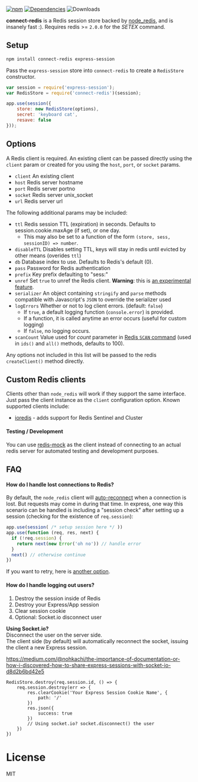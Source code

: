 [![npm](https://img.shields.io/npm/v/connect-redis.svg)](https://npmjs.com/package/connect-redis) [![Dependencies](https://img.shields.io/david/tj/connect-redis.svg)](https://david-dm.org/tj/connect-redis) ![Downloads](https://img.shields.io/npm/dm/connect-redis.svg)

**connect-redis** is a Redis session store backed by [node_redis](http://github.com/mranney/node_redis), and is insanely fast :). Requires redis >= `2.0.0` for the *SETEX* command.

Setup
-----

```sh
npm install connect-redis express-session
```

Pass the `express-session` store into `connect-redis` to create a `RedisStore` constructor.

```js
var session = require('express-session');
var RedisStore = require('connect-redis')(session);

app.use(session({
    store: new RedisStore(options),
    secret: 'keyboard cat',
    resave: false
}));
```

Options
-------

A Redis client is required. An existing client can be passed directly using the `client` param or created for you using the `host`, `port`, or `socket` params.

- `client` An existing client
- `host` Redis server hostname
- `port` Redis server portno
- `socket` Redis server unix_socket
- `url` Redis server url

The following additional params may be included:

-	`ttl` Redis session TTL (expiration) in seconds. Defaults to session.cookie.maxAge (if set), or one day.
	-	This may also be set to a function of the form `(store, sess, sessionID) => number`.
-	`disableTTL` Disables setting TTL, keys will stay in redis until evicted by other means (overides `ttl`\)
-	`db` Database index to use. Defaults to Redis's default (0).
-	`pass` Password for Redis authentication
-	`prefix` Key prefix defaulting to "sess:"
-	`unref` Set `true` to unref the Redis client. **Warning**: this is [an experimental feature](https://github.com/mranney/node_redis#clientunref).
-	`serializer` An object containing `stringify` and `parse` methods compatible with Javascript's `JSON` to override the serializer used
-	`logErrors` Whether or not to log client errors. (default: `false`\)
	-	If `true`, a default logging function (`console.error`) is provided.
	-	If a function, it is called anytime an error occurs (useful for custom logging)
	-	If `false`, no logging occurs.
-	`scanCount` Value used for *count* parameter in [Redis `SCAN` command](https://redis.io/commands/scan#the-count-option) (used in `ids()` and `all()` methods, defaults to 100).

Any options not included in this list will be passed to the redis `createClient()` method directly.

Custom Redis clients
--------------------

Clients other than `node_redis` will work if they support the same interface. Just pass the client instance as the `client` configuration option. Known supported clients include:

-	[ioredis](https://github.com/luin/ioredis) - adds support for Redis Sentinel and Cluster

#### Testing / Development

You can use [redis-mock](https://github.com/yeahoffline/redis-mock) as the client instead of connecting to an actual redis server for automated testing and development purposes.

FAQ
---

#### How do I handle lost connections to Redis?

By default, the `node_redis` client will [auto-reconnect](https://github.com/mranney/node_redis#overloading) when a connection is lost. But requests may come in during that time. In express, one way this scenario can be handled is including a "session check" after setting up a session (checking for the existence of `req.session`\):

```js
app.use(session( /* setup session here */ ))
app.use(function (req, res, next) {
  if (!req.session) {
    return next(new Error('oh no')) // handle error
  }
  next() // otherwise continue
})
```

If you want to retry, here is [another option](https://github.com/expressjs/session/issues/99#issuecomment-63853989).

#### How do I handle logging out users?

1) Destroy the session inside of Redis
2) Destroy your Express/App session
3) Clear session cookie
4) Optional: Socket.io disconnect user

<b>Using Socket.io?</b><br/>
Disconnect the user on the server side.<br/> The client side (by default) will automatically reconnect the socket, issuing the client a new Express session.

https://medium.com/@nohkachi/the-importance-of-documentation-or-how-i-discovered-how-to-share-express-sessions-with-socket-io-d8d2b6bd42e5

```
RedisStore.destroy(req.session.id, () => {
	req.session.destroy(err => {
		res.clearCookie('Your Express Session Cookie Name', {
			path: '/'
		})
		res.json({
			success: true
		})
		// Using socket.io? socket.disconnect() the user
	})
})
```
License
=======

MIT
